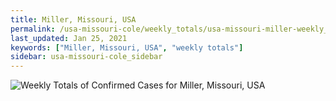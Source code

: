 ```yaml
---
title: Miller, Missouri, USA
permalink: /usa-missouri-cole/weekly_totals/usa-missouri-miller-weekly_totals.html
last_updated: Jan 25, 2021
keywords: ["Miller, Missouri, USA", "weekly totals"]
sidebar: usa-missouri-cole_sidebar
---
```


![Weekly Totals of Confirmed Cases for Miller, Missouri, USA](/covid_tracker/images/graphs/usa-missouri-miller-weekly_totals_graph.png)
